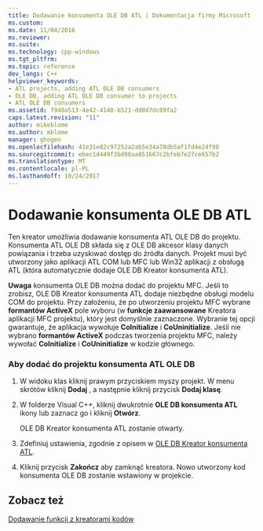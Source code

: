 ```yaml
---
title: Dodawanie konsumenta OLE DB ATL | Dokumentacja firmy Microsoft
ms.custom: 
ms.date: 11/04/2016
ms.reviewer: 
ms.suite: 
ms.technology: cpp-windows
ms.tgt_pltfrm: 
ms.topic: reference
dev_langs: C++
helpviewer_keywords:
- ATL projects, adding ATL OLE DB consumers
- OLE DB, adding ATL OLE DB consumer to projects
- ATL OLE DB consumers
ms.assetid: f940a513-4e42-4148-b521-dd0d7dc89fa2
caps.latest.revision: "11"
author: mikeblome
ms.author: mblome
manager: ghogen
ms.openlocfilehash: 41e31e82c97252a2ab5e34a78db5af1fd4e24f98
ms.sourcegitcommit: ebec1d449f2bd98aa851667c2bfeb7e27ce657b2
ms.translationtype: MT
ms.contentlocale: pl-PL
ms.lasthandoff: 10/24/2017
---
```

# <a name="adding-an-atl-ole-db-consumer"></a>Dodawanie konsumenta OLE DB ATL
Ten kreator umożliwia dodawanie konsumenta ATL OLE DB do projektu. Konsumenta ATL OLE DB składa się z OLE DB akcesor klasy danych powiązania i trzeba uzyskiwać dostęp do źródła danych. Projekt musi być utworzony jako aplikacji ATL COM lub MFC lub Win32 aplikacji z obsługą ATL (która automatycznie dodaje OLE DB Kreator konsumenta ATL).  
  
 **Uwaga** konsumenta OLE DB można dodać do projektu MFC. Jeśli to zrobisz, OLE DB Kreator konsumenta ATL dodaje niezbędne obsługi modelu COM do projektu. Przy założeniu, że po utworzeniu projektu MFC wybrane **formantów ActiveX** pole wyboru (w **funkcje zaawansowane** Kreatora aplikacji MFC projektu), który jest domyślnie zaznaczone. Wybranie tej opcji gwarantuje, że aplikacja wywołuje **CoInitialize** i **CoUninitialize**. Jeśli nie wybrano **formantów ActiveX** podczas tworzenia projektu MFC, należy wywołać **CoInitialize** i **CoUninitialize** w kodzie głównego.  
  
### <a name="to-add-an-atl-ole-db-consumer-to-your-project"></a>Aby dodać do projektu konsumenta ATL OLE DB  
  
1.  W widoku klas kliknij prawym przyciskiem myszy projekt. W menu skrótów kliknij **Dodaj** , a następnie kliknij przycisk **Dodaj klasę**.  
  
2.  W folderze Visual C++, kliknij dwukrotnie **OLE DB konsumenta ATL** ikony lub zaznacz go i kliknij **Otwórz**.  
  
     OLE DB Kreator konsumenta ATL zostanie otwarty.  
  
3.  Zdefiniuj ustawienia, zgodnie z opisem w [OLE DB Kreator konsumenta ATL](../../atl/reference/atl-ole-db-consumer-wizard.md).  
  
4.  Kliknij przycisk **Zakończ** aby zamknąć kreatora. Nowo utworzony kod konsumenta OLE DB zostanie wstawiony w projekcie.  
  
## <a name="see-also"></a>Zobacz też  
 [Dodawanie funkcji z kreatorami kodów](../../ide/adding-functionality-with-code-wizards-cpp.md)

